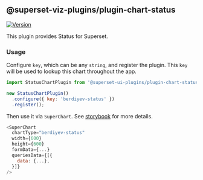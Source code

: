 ## @superset-viz-plugins/plugin-chart-status

[![Version](https://img.shields.io/npm/v/@superset-ui-plugins/plugin-chart-status.svg?style=flat-square)](https://img.shields.io/npm/v/@superset-ui-plugins/plugin-chart-status.svg?style=flat-square)

This plugin provides Status for Superset.

### Usage

Configure `key`, which can be any `string`, and register the plugin. This `key` will be used to lookup this chart throughout the app.

```js
import StatusChartPlugin from '@superset-ui-plugins/plugin-chart-status';

new StatusChartPlugin()
  .configure({ key: 'berdiyev-status' })
  .register();
```

Then use it via `SuperChart`. See [storybook](https://apache-superset.github.io/superset-ui/?selectedKind=plugin-chart-status) for more details.

```js
<SuperChart
  chartType="berdiyev-status"
  width={600}
  height={600}
  formData={...}
  queriesData={[{
    data: {...},
  }]}
/>
```
